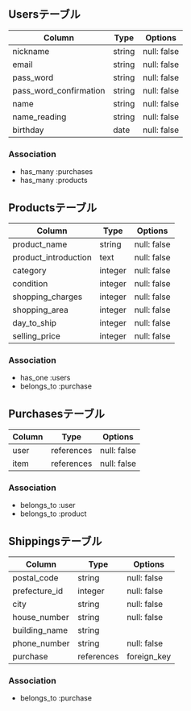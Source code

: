 ## Usersテーブル

|  Column                |  Type       |  Options     |
| ---------------------- | ----------- | ------------ |
| nickname               | string      | null: false  |
| email                  | string      | null: false  |
| pass_word              | string      | null: false  |
| pass_word_confirmation | string      | null: false  |
| name                   | string      | null: false  |
| name_reading           | string      | null: false  |
| birthday               | date        | null: false  |

### Association
- has_many :purchases
- has_many :products

## Productsテーブル
|  Column              |  Type       |  Options          |
| -------------------- | ----------- | ----------------- |
| product_name         | string      | null: false       |
| product_introduction | text        | null: false       |
| category             | integer     | null: false       |
| condition            | integer     | null: false       |
| shopping_charges     | integer     | null: false       |
| shopping_area        | integer     | null: false       |
| day_to_ship          | integer     | null: false       |
| selling_price        | integer     | null: false       |

### Association
- has_one :users
- belongs_to :purchase

## Purchasesテーブル
|  Column              |  Type       |  Options          |
| -------------------- | ----------- | ----------------- |
| user                 | references  | null: false       |
| item                 | references  | null: false       |

### Association
- belongs_to :user
- belongs_to :product

## Shippingsテーブル
|  Column              |  Type       |  Options          |
| -------------------- | ----------- | ----------------- |
| postal_code          | string      | null: false       |
| prefecture_id        | integer     | null: false       |
| city                 | string      | null: false       |
| house_number         | string      | null: false       |
| building_name        | string      |                   |
| phone_number         | string      | null: false       |   
| purchase             | references  | foreign_key       |

### Association
- belongs_to :purchase